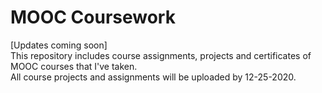 # MOOC Coursework
[Updates coming soon]  
This repository includes course assignments, projects and certificates of MOOC courses that I've taken.  
All course projects and assignments will be uploaded by 12-25-2020.
